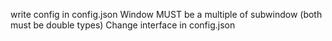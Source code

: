 write config in config.json
Window MUST be a multiple of subwindow (both must be double types) 
Change interface in config.json